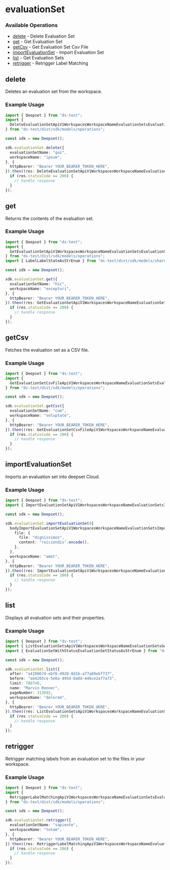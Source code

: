 # evaluationSet

### Available Operations

* [delete](#delete) - Delete Evaluation Set
* [get](#get) - Get Evaluation Set
* [getCsv](#getcsv) - Get Evaluation Set Csv File
* [importEvaluationSet](#importevaluationset) - Import Evaluation Set
* [list](#list) - Get Evaluation Sets
* [retrigger](#retrigger) - Retrigger Label Matching

## delete

Deletes an evaluation set from the workspace.

### Example Usage

```typescript
import { Deepset } from "ds-test";
import {
  DeleteEvaluationSetApiV1WorkspacesWorkspaceNameEvaluationSetsEvaluationSetNameDeleteResponse,
} from "ds-test/dist/sdk/models/operations";

const sdk = new Deepset();

sdk.evaluationSet.delete({
  evaluationSetName: "qui",
  workspaceName: "ipsum",
}, {
  httpBearer: "Bearer YOUR_BEARER_TOKEN_HERE",
}).then((res: DeleteEvaluationSetApiV1WorkspacesWorkspaceNameEvaluationSetsEvaluationSetNameDeleteResponse) => {
  if (res.statusCode == 200) {
    // handle response
  }
});
```

## get

Returns the contents of the evaluation set.

### Example Usage

```typescript
import { Deepset } from "ds-test";
import {
  GetEvaluationSetApiV1WorkspacesWorkspaceNameEvaluationSetsEvaluationSetNameGetResponse,
} from "ds-test/dist/sdk/models/operations";
import { LabelLabelStateAsStrEnum } from "ds-test/dist/sdk/models/shared";

const sdk = new Deepset();

sdk.evaluationSet.get({
  evaluationSetName: "hic",
  workspaceName: "excepturi",
}, {
  httpBearer: "Bearer YOUR_BEARER_TOKEN_HERE",
}).then((res: GetEvaluationSetApiV1WorkspacesWorkspaceNameEvaluationSetsEvaluationSetNameGetResponse) => {
  if (res.statusCode == 200) {
    // handle response
  }
});
```

## getCsv

Fetches the evaluation set as a CSV file.

### Example Usage

```typescript
import { Deepset } from "ds-test";
import {
  GetEvaluationSetCsvFileApiV1WorkspacesWorkspaceNameEvaluationSetsEvaluationSetNameCsvGetResponse,
} from "ds-test/dist/sdk/models/operations";

const sdk = new Deepset();

sdk.evaluationSet.getCsv({
  evaluationSetName: "cum",
  workspaceName: "voluptate",
}, {
  httpBearer: "Bearer YOUR_BEARER_TOKEN_HERE",
}).then((res: GetEvaluationSetCsvFileApiV1WorkspacesWorkspaceNameEvaluationSetsEvaluationSetNameCsvGetResponse) => {
  if (res.statusCode == 200) {
    // handle response
  }
});
```

## importEvaluationSet

Imports an evaluation set into deepset Cloud.

### Example Usage

```typescript
import { Deepset } from "ds-test";
import { ImportEvaluationSetApiV1WorkspacesWorkspaceNameEvaluationSetsImportPostResponse } from "ds-test/dist/sdk/models/operations";

const sdk = new Deepset();

sdk.evaluationSet.importEvaluationSet({
  bodyImportEvaluationSetApiV1WorkspacesWorkspaceNameEvaluationSetsImportPost: {
    file: {
      file: "dignissimos",
      content: "reiciendis".encode(),
    },
  },
  workspaceName: "amet",
}, {
  httpBearer: "Bearer YOUR_BEARER_TOKEN_HERE",
}).then((res: ImportEvaluationSetApiV1WorkspacesWorkspaceNameEvaluationSetsImportPostResponse) => {
  if (res.statusCode == 200) {
    // handle response
  }
});
```

## list

Displays all evaluation sets and their properties.

### Example Usage

```typescript
import { Deepset } from "ds-test";
import { ListEvaluationSetsApiV1WorkspacesWorkspaceNameEvaluationSetsGetResponse } from "ds-test/dist/sdk/models/operations";
import { EvaluationSetWithStatusEvaluationSetStatusAsStrEnum } from "ds-test/dist/sdk/models/shared";

const sdk = new Deepset();

sdk.evaluationSet.list({
  after: "a4100674-ebf6-4928-8d1b-a77a89ebf737",
  before: "ae4203ce-5e6a-495d-8a0d-446ce2af7a73",
  limit: 788740,
  name: "Marvin Renner",
  pageNumber: 313692,
  workspaceName: "dolorem",
}, {
  httpBearer: "Bearer YOUR_BEARER_TOKEN_HERE",
}).then((res: ListEvaluationSetsApiV1WorkspacesWorkspaceNameEvaluationSetsGetResponse) => {
  if (res.statusCode == 200) {
    // handle response
  }
});
```

## retrigger

Retrigger matching labels from an evaluation set to the files in your workspace.

### Example Usage

```typescript
import { Deepset } from "ds-test";
import {
  RetriggerLabelMatchingApiV1WorkspacesWorkspaceNameEvaluationSetsEvaluationSetNameLabelMatchingPostResponse,
} from "ds-test/dist/sdk/models/operations";

const sdk = new Deepset();

sdk.evaluationSet.retrigger({
  evaluationSetName: "sapiente",
  workspaceName: "totam",
}, {
  httpBearer: "Bearer YOUR_BEARER_TOKEN_HERE",
}).then((res: RetriggerLabelMatchingApiV1WorkspacesWorkspaceNameEvaluationSetsEvaluationSetNameLabelMatchingPostResponse) => {
  if (res.statusCode == 200) {
    // handle response
  }
});
```
